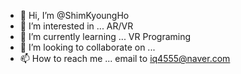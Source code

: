 - 👋 Hi, I’m @ShimKyoungHo
- 👀 I’m interested in ... AR/VR
- 🌱 I’m currently learning ... VR Programing
- 💞️ I’m looking to collaborate on ...
- 📫 How to reach me ... email to iq4555@naver.com

<!---
ShimKyoungHo/ShimKyoungHo is a ✨ special ✨ repository because its `README.md` (this file) appears on your GitHub profile.
You can click the Preview link to take a look at your changes.
--->
